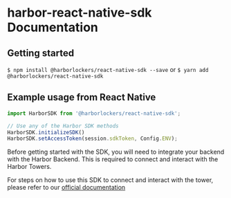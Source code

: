 # harbor-react-native-sdk Documentation

## Getting started

`$ npm install @harborlockers/react-native-sdk --save`
or
`$ yarn add @harborlockers/react-native-sdk`

## Example usage from React Native
```javascript
import HarborSDK from '@harborlockers/react-native-sdk';

// Use any of the Harbor SDK methods
HarborSDK.initializeSDK()
HarborSDK.setAccessToken(session.sdkToken, Config.ENV);
```

Before getting started with the SDK, you will need to integrate your backend with the Harbor Backend. This is required to connect and interact with the Harbor Towers.

For steps on how to use this SDK to connect and interact with the tower, please refer to our [official documentation](https://docs.harborlockers.com/getting_started_with_sdk.html)